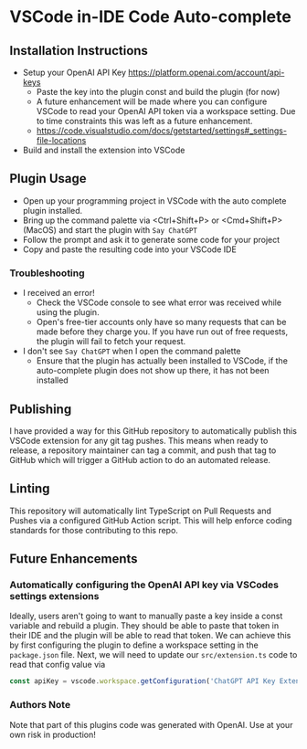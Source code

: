# VSCode in-IDE Code Auto-complete

## Installation Instructions

- Setup your OpenAI API Key https://platform.openai.com/account/api-keys
    + Paste the key into the plugin const and build the plugin (for now)
    + A future enhancement will be made where you can configure VSCode to
    read your OpenAI API token via a workspace setting. Due to time constraints
    this was left as a future enhancement.
    + https://code.visualstudio.com/docs/getstarted/settings#_settings-file-locations
- Build and install the extension into VSCode

## Plugin Usage

- Open up your programming project in VSCode with the auto complete plugin installed.
- Bring up the command palette via <Ctrl+Shift+P> or <Cmd+Shift+P> (MacOS) and start the plugin with `Say ChatGPT`
- Follow the prompt and ask it to generate some code for your project
- Copy and paste the resulting code into your VSCode IDE

### Troubleshooting

- I received an error!
    + Check the VSCode console to see what error was received while using the plugin.
    + Open's free-tier accounts only have so many requests that can be made before
    they charge you. If you have run out of free requests, the plugin will fail to
    fetch your request.
- I don't see `Say ChatGPT` when I open the command palette
    + Ensure that the plugin has actually been installed to VSCode, if the auto-complete
    plugin does not show up there, it has not been installed

## Publishing

I have provided a way for this GitHub repository to automatically publish
this VSCode extension for any git tag pushes. This means when ready to release,
a repository maintainer can tag a commit, and push that tag to GitHub which will
trigger a GitHub action to do an automated release.

## Linting

This repository will automatically lint TypeScript on Pull Requests and Pushes via
a configured GitHub Action script. This will help enforce coding standards for
those contributing to this repo.

## Future Enhancements

### Automatically configuring the OpenAI API key via VSCodes settings extensions

Ideally, users aren't going to want to manually paste a key inside a const variable
and rebuild a plugin. They should be able to paste that token in their IDE
and the plugin will be able to read that token. We can achieve this by first
configuring the plugin to define a workspace setting in the `package.json` file.
Next, we will need to update our `src/extension.ts` code to read that config value
via 

```typescript
const apiKey = vscode.workspace.getConfiguration('ChatGPT API Key Extension');
```

### Authors Note

Note that part of this plugins code was generated with OpenAI. Use at your own
risk in production!
